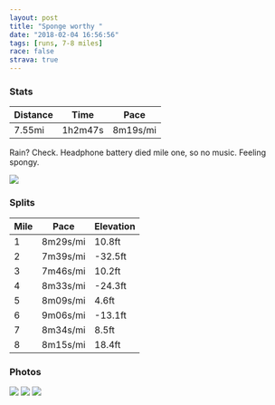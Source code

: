 ```yaml
---
layout: post
title: "Sponge worthy "
date: "2018-02-04 16:56:56"
tags: [runs, 7-8 miles]
race: false
strava: true
---
```


### Stats

| Distance | Time | Pace |
|----------|------|------|
|7.55mi|1h2m47s|8m19s/mi|

Rain? Check. Headphone battery died mile one, so no music. Feeling spongy.



<img src='https://maps.googleapis.com/maps/api/staticmap?maptype=roadmap&path=enc:qzhwFpncbMkN\yEbI{b@|~@qCpLobAjnBUtHqOr`@mKjd@oG`L{Mnb@s`@nqBhIk`@rEeL`AeJcBa@TqEm[kKoz@wJ{DpAyHxIoEBgTpq@OtAfI~E`EdHwAvF&key=AIzaSyC1MId7bFpkLXNAaYhBSTb8jLyiSqzbDtM&size=800x800&markers=color:yellow|label:S|40.68281,-73.91481&markers=color:green|label:F|40.73378000000001,-73.98598999999999'>

### Splits

| Mile | Pace | Elevation |
|------|------|-----------|
|1|8m29s/mi|10.8ft|
|2|7m39s/mi|-32.5ft|
|3|7m46s/mi|10.2ft|
|4|8m33s/mi|-24.3ft|
|5|8m09s/mi|4.6ft|
|6|9m06s/mi|-13.1ft|
|7|8m34s/mi|8.5ft|
|8|8m15s/mi|18.4ft|

### Photos
<img src='https://dgtzuqphqg23d.cloudfront.net/zKi8aA3pHoKvAksmBRcqox6Gg3AkzlvMDUnYI0lzElo-576x768.jpg'>

<img src='https://dgtzuqphqg23d.cloudfront.net/GmTBhdNyvcmEta0w_y4OySOo7Ti9zaeWByAblC3CsaQ-576x768.jpg'>

<img src='https://dgtzuqphqg23d.cloudfront.net/j3jF-QDUSSFDipUFdRSl-KLpQGzanvDWOP6DcM4UV4A-576x768.jpg'>
